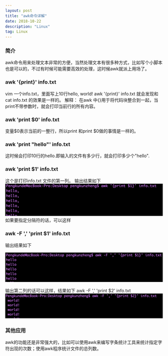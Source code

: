 ```yaml
---
layout: post
title: "awk命令详解"
date: 2018-10-22
description: "Linux"
tag: Linux
---   
```

### 简介
awk命令用来处理文本非常的方便，当然处理文本有很多种方式，比如写个小脚本也是可以的，不过有时候可能需要高效的处理，这时候awk就派上用场了。

### awk '{print}' info.txt
vim 一个info.txt，里面写上10行hello, world!
awk '{print}' info.txt
就会发现和cat info.txt 的效果是一样的。
解释： 在awk 中{}用于将代码块整合到一起，当print不带参数时，就会打印当前行的所有内容。

### awk 'print $0' info.txt
变量$0表示当前的一整行，所以print 和print $0做的事情是一样的。
### awk 'print "hello"' info.txt
这时候会打印10行的hello.即输入的文件有多少行，就会打印多少个"hello".

### awk 'print $1' info.txt
这个是打印info.txt 文件的第一列。
输出结果如下
![avatar](/images/linux001.png)
如果要指定分隔符的话，可以这样
### awk -F ',' 'print $1' info.txt
输出结果如下

![avatar](/images/linux002.png)

输出第二列的话可以这样，结果如下
awk -F ',' 'print $2' info.txt
![avatar](/images/linux003.png)

### 其他应用
awk的功能还是非常强大的，比如可以使用awk来编写字条统计工具来统计指定字符出现的次数；使用awk程序统计文件的总列数。
